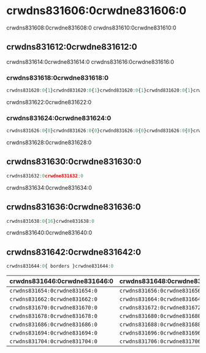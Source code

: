 # crwdns831606:0crwdne831606:0

<p class="description">crwdns831608:0crwdne831608:0 crwdns831610:0crwdne831610:0</p>

## crwdns831612:0crwdne831612:0

crwdns831614:0crwdne831614:0 crwdns831616:0crwdne831616:0

### crwdns831618:0crwdne831618:0

```jsx
crwdns831620:0{1}crwdnd831620:0{1}crwdnd831620:0{1}crwdnd831620:0{1}crwdnd831620:0{1}crwdne831620:0
```

crwdns831622:0crwdne831622:0

### crwdns831624:0crwdne831624:0

```jsx
crwdns831626:0{0}crwdnd831626:0{0}crwdnd831626:0{0}crwdnd831626:0{0}crwdnd831626:0{0}crwdne831626:0
```

crwdns831628:0crwdne831628:0

## crwdns831630:0crwdne831630:0

```jsx
crwdns831632:0crwdne831632:0
```

crwdns831634:0crwdne831634:0

## crwdns831636:0crwdne831636:0

```jsx
crwdns831638:0{16}crwdne831638:0
```

crwdns831640:0crwdne831640:0

## crwdns831642:0crwdne831642:0

```js
crwdns831644:0{ borders }crwdne831644:0
```

| crwdns831646:0crwdne831646:0   | crwdns831648:0crwdne831648:0   | crwdns831650:0crwdne831650:0   | crwdns831652:0crwdne831652:0                                   |
|:------------------------------ |:------------------------------ |:------------------------------ |:-------------------------------------------------------------- |
| `crwdns831654:0crwdne831654:0` | `crwdns831656:0crwdne831656:0` | `crwdns831658:0crwdne831658:0` | `crwdns831660:0crwdne831660:0`                                 |
| `crwdns831662:0crwdne831662:0` | `crwdns831664:0crwdne831664:0` | `crwdns831666:0crwdne831666:0` | `crwdns831668:0crwdne831668:0`                                 |
| `crwdns831670:0crwdne831670:0` | `crwdns831672:0crwdne831672:0` | `crwdns831674:0crwdne831674:0` | `crwdns831676:0crwdne831676:0`                                 |
| `crwdns831678:0crwdne831678:0` | `crwdns831680:0crwdne831680:0` | `crwdns831682:0crwdne831682:0` | `crwdns831684:0crwdne831684:0`                                 |
| `crwdns831686:0crwdne831686:0` | `crwdns831688:0crwdne831688:0` | `crwdns831690:0crwdne831690:0` | `crwdns831692:0crwdne831692:0`                                 |
| `crwdns831694:0crwdne831694:0` | `crwdns831696:0crwdne831696:0` | `crwdns831698:0crwdne831698:0` | [`crwdns831702:0crwdne831702:0`](crwdns831700:0crwdne831700:0) |
| `crwdns831704:0crwdne831704:0` | `crwdns831706:0crwdne831706:0` | `crwdns831708:0crwdne831708:0` | [`crwdns831712:0crwdne831712:0`](crwdns831710:0crwdne831710:0) |